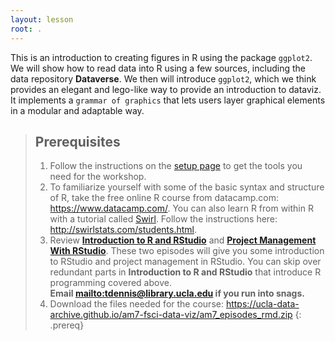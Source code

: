 ```yaml
---
layout: lesson
root: .
---
```


This is an introduction to creating figures in R using the package `ggplot2`. We will show how to read data into R using a few sources, including the data repository **Dataverse**. We then will introduce `ggplot2`, which we think provides an elegant and lego-like way to provide an introduction to dataviz. It implements a `grammar of graphics` that lets users layer graphical elements in a modular and adaptable way.

> ## Prerequisites
>
> 1. Follow the instructions on the [setup page](setup/) to get the tools you need for the workshop.
> 1. To familiarize yourself with some of the basic syntax and structure of R, take the free online R course from datacamp.com:  <https://www.datacamp.com/>. You can also learn R from within R with a tutorial called [Swirl](http://swirlstats.com/).  Follow the instructions here: <http://swirlstats.com/students.html>.
> 3. Review [**Introduction to R and RStudio**](https://ucla-data-archive.github.io/am7-fsci-data-viz/01-rstudio-intro/) and [**Project Management With RStudio**](https://ucla-data-archive.github.io/am7-fsci-data-viz/02-project-intro/). These two episodes will give you some introduction to RStudio and project management in RStudio. You can skip over redundant parts in **Introduction to R and RStudio** that introduce R programming covered above.  
>     **Email <mailto:tdennis@library.ucla.edu> if you run into snags.**
> 4. Download the files needed for the course: <https://ucla-data-archive.github.io/am7-fsci-data-viz/am7_episodes_rmd.zip>
{: .prereq}
